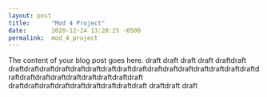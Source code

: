 ```yaml
---
layout: post
title:      "Mod 4 Project"
date:       2020-12-24 13:28:25 -0500
permalink:  mod_4_project
---
```



The content of your blog post goes here.
draft
draft
draft
draft
draftdraft
draftdraftdraftdraftdraftdraftdraftdraftdraftdraftdraftdraftdraftdraftdraftdraftdraftdraftdraftdraftdraftdraftdraftdraftdraft
draftdraftdraftdraftdraftdraftdraftdraftdraft
draftdraft
draft
